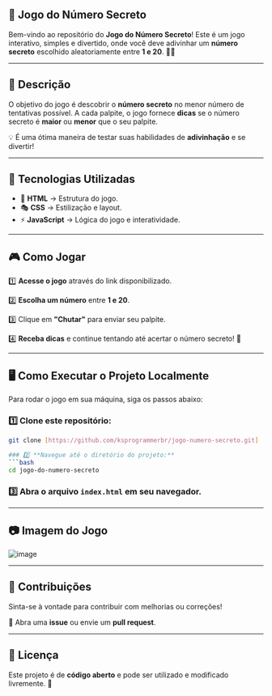 ## **🎯 Jogo do Número Secreto**

Bem-vindo ao repositório do **Jogo do Número Secreto**! Este é um jogo interativo, simples e divertido, onde você deve adivinhar um **número secreto** escolhido aleatoriamente entre **1 e 20**. 🕵️‍♂️

---

## 📌 **Descrição**

O objetivo do jogo é descobrir o **número secreto** no menor número de tentativas possível. A cada palpite, o jogo fornece **dicas** se o número secreto é **maior** ou **menor** que o seu palpite. 

💡 É uma ótima maneira de testar suas habilidades de **adivinhação** e se divertir!

---

## 🚀 **Tecnologias Utilizadas**

- 🎨 **HTML** → Estrutura do jogo.
- 🎭 **CSS** → Estilização e layout.
- ⚡ **JavaScript** → Lógica do jogo e interatividade.

---

## 🎮 **Como Jogar**

1️⃣ **Acesse o jogo** através do link disponibilizado.

2️⃣ **Escolha um número** entre **1 e 20**.

3️⃣ Clique em **"Chutar"** para enviar seu palpite.

4️⃣ **Receba dicas** e continue tentando até acertar o número secreto! 🎉

---

## 🖥️ **Como Executar o Projeto Localmente**

Para rodar o jogo em sua máquina, siga os passos abaixo:

### 1️⃣ **Clone este repositório:**
```bash
git clone [https://github.com/ksprogrammerbr/jogo-numero-secreto.git]

### 2️⃣ **Navegue até o diretório do projeto:**
```bash
cd jogo-do-numero-secreto
```

### 3️⃣ **Abra o arquivo** `index.html` **em seu navegador.**

---

## 📷 **Imagem do Jogo**

![image](https://github.com/user-attachments/assets/e3245843-ef16-463a-9c76-d1014ab1ee38)

---

## 🤝 **Contribuições**

Sinta-se à vontade para contribuir com melhorias ou correções! 

📌 Abra uma **issue** ou envie um **pull request**.

---

## 📜 **Licença**

Este projeto é de **código aberto** e pode ser utilizado e modificado livremente. 🚀

